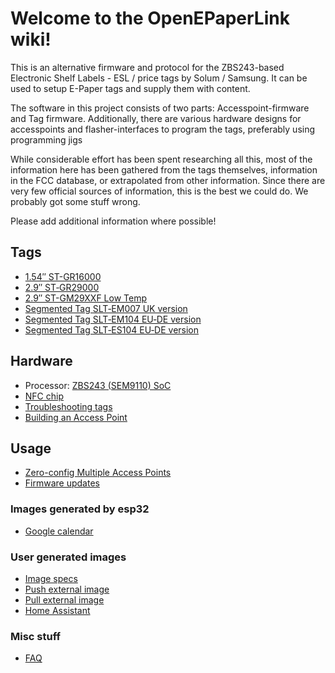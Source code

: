# Welcome to the OpenEPaperLink wiki!

This is an alternative firmware and protocol for the ZBS243-based Electronic Shelf Labels - ESL / price tags by Solum / Samsung. It can be used to setup E-Paper tags and supply them with content.

The software in this project consists of two parts: Accesspoint-firmware and Tag firmware. Additionally, there are various hardware designs for accesspoints and flasher-interfaces to program the tags, preferably using programming jigs

While considerable effort has been spent researching all this, most of the information here has been gathered from the tags themselves, information in the FCC database, or extrapolated from other information. Since there are very few official sources of information, this is the best we could do. We probably got some stuff wrong.

Please add additional information where possible!

## Tags

- [1.54″ ST-GR16000](tags/1.54″‐1.6″-ST‐GR16000.md)
- [2.9″ ST‐GR29000](tags/2.9″-ST‐GR29000.md)
- [2.9″ ST-GM29XXF Low Temp](tags/2.9″-ST‐GM29XXF-Low-Temp.md)
- [Segmented Tag SLT‐EM007 UK version](tags/Segmented-Tag-SLT‐EM007-UK-version.md)
- [Segmented Tag SLT‐EM104 EU‐DE version](tags/Segmented-Tag-SLT‐EM104-EU‐DE-version.md)
- [Segmented Tag SLT‐ES104 EU‐DE version](tags/Segmented-Tag-SLT‐ES104-EU‐DE-version.md)

## Hardware

- Processor: [ZBS243 (SEM9110) SoC](hardware/ZBS243-(SEM9110)-SoC.md)
- [NFC chip](hardware/NFC-Solum-2.9″-and-1.54″.md)
- [Troubleshooting tags](hardware/Troubleshooting-Tags.md)
- [Building an Access Point](hardware/Building-an-Access-Point.md)

## Usage

- [Zero-config Multiple Access Points](usage/Multiple-Access-Points.md)
- [Firmware updates](usage/Firmware-updates.md)

### Images generated by esp32

- [Google calendar](usage/Google-calendar)

### User generated images 

- [Image specs](usage/Image-specs.md)
- [Push external image](usage/Image-upload-demo.md)
- [Pull external image](usage/Image-pull.md)
- [Home Assistant](Home-assistant.md)

### Misc stuff

- [FAQ](FAQ.md)
